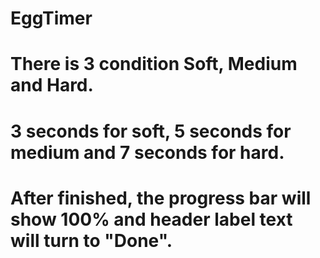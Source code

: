# EggTimer
# There is 3 condition Soft, Medium and Hard.
# 3 seconds for soft, 5 seconds for medium and 7 seconds for hard. 
# After finished, the progress bar will show 100% and header label text will turn to "Done".
